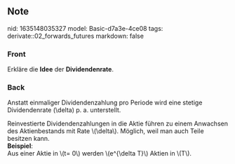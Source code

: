 ## Note
nid: 1635148035327
model: Basic-d7a3e-4ce08
tags: derivate::02_forwards_futures
markdown: false

### Front
Erkläre die <b>Idee</b> der <b>Dividendenrate</b>.

### Back
Anstatt einmaliger Dividendenzahlung pro Periode wird eine stetige
Dividendenrate \(\delta\) p. a. unterstellt.
<div>
  Reinvestierte Dividendenzahlungen in die Aktie führen zu einem
  Anwachsen des Aktienbestands mit Rate \(\delta\). Möglich, weil
  man auch Teile besitzen kann.
</div>
<div>
  <b>Beispiel</b>:
</div>
<div>
  Aus einer Aktie in \(t= 0\) werden \(e^{\delta T}\) Aktien in
  \(T\).
</div>

